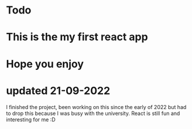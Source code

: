 # Todo
# This is the my first react app
# Hope you enjoy

# updated 21-09-2022
I finished the project, been working on this since the early of 2022 but had to drop this because I was busy with the university. React is still fun and interesting for me :D
